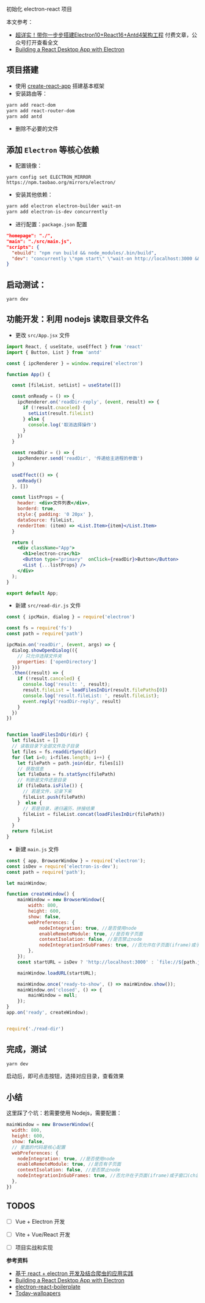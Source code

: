 初始化 electron-react 项目

本文参考：

- [超详实！带你一步步搭建Electron10+React16+Antd4架构工程](https://mp.weixin.qq.com/s/24SiiGZQSlFQKkYMLTX9dg) 付费文章，公众号打开查看全文
- [Building a React Desktop App with Electron](https://blog.bitsrc.io/building-an-electron-app-with-electron-react-boilerplate-c7ef8d010a91)

## 项目搭建

- 使用 [create-react-app](https://www.html.cn/create-react-app/docs/getting-started/) 搭建基本框架
- 安装路由等：

```bash
yarn add react-dom
yarn add react-router-dom
yarn add antd
```

- 删除不必要的文件

## 添加 `Electron` 等核心依赖

- 配置镜像：

```
yarn config set ELECTRON_MIRROR https://npm.taobao.org/mirrors/electron/
```

- 安装其他依赖：

```bash
yarn add electron electron-builder wait-on
yarn add electron-is-dev concurrently
```

- 进行配置：`package.json` 配置

```json
"homepage": "./",
"main": "./src/main.js",
"scripts": {
  "ebuild": "npm run build && node_modules/.bin/build",
  "dev": "concurrently \"npm start\" \"wait-on http://localhost:3000 && electron .\""
}
```

## 启动测试：

```
yarn dev
```

## 功能开发：利用 nodejs 读取目录文件名

- 更改 `src/App.jsx` 文件

```jsx
import React, { useState, useEffect } from 'react'
import { Button, List } from 'antd'

const { ipcRenderer } = window.require('electron')

function App() {

  const [fileList, setList] = useState([])

  const onReady = () => {
    ipcRenderer.on('readDir-reply', (event, result) => {
      if (!result.cnaceled) {
        setList(result.fileList)
      } else {
        console.log('取消选择操作')
      }
    })
  }

  const readDir = () => {
    ipcRenderer.send('readDir', '传递给主进程的参数')
  }

  useEffect(() => {
    onReady()
  }, [])

  const listProps = {
    header: <div>文件列表</div>,
    borderd: true,
    style:{ padding: '0 20px' },
    dataSource: fileList,
    renderItem: (item) => <List.Item>{item}</List.Item>
  }

  return (
    <div className="App">
      <h1>electron-cra</h1>
      <Button type="primary"  onClick={readDir}>Button</Button>
      <List {...listProps} />
    </div>
  );
}

export default App;
```

- 新建 `src/read-dir.js` 文件

```js
const { ipcMain, dialog } = require('electron')

const fs = require('fs')
const path = require('path')

ipcMain.on('readDir', (event, args) => {
  dialog.showOpenDialog(({
    // 只允许选择文件夹
    properties: ['openDirectory']
  }))
  .then((result) => {
    if (!result.canceled) {
      console.log('result: ', result);
      result.fileList = loadFilesInDir(result.filePaths[0])
      console.log('result.fileList: ', result.fileList);
      event.reply('readDir-reply', result)
    }
  })
})


function loadFilesInDir(dir) {
  let fileList = []
  // 读取目录下全部文件及子目录
  let files = fs.readdirSync(dir)
  for (let i=0; i<files.length; i++) {
    let filePath = path.join(dir, files[i])
    // 获取信息
    let fileData = fs.statSync(filePath)
    // 判断是文件还是目录
    if (fileData.isFile()) {
      // 若是文件，记录下来
      fileList.push(filePath)
    }  else {
      // 若是目录，递归遍历，拼接结果
      fileList = fileList.concat(loadFilesInDir(filePath))
    }
  }
  return fileList
}

```

- 新建 `main.js` 文件

```js
const { app, BrowserWindow } = require('electron');
const isDev = require('electron-is-dev');
const path = require('path');

let mainWindow;

function createWindow() {
    mainWindow = new BrowserWindow({
        width: 800,
        height: 600,
        show: false,
        webPreferences: {
            nodeIntegration: true, //是否使用node
            enableRemoteModule: true, //是否有子页面
            contextIsolation: false, //是否禁止node
            nodeIntegrationInSubFrames: true, //否允许在子页面(iframe)或子窗口(child window)中集成Node.js
        },
    });
    const startURL = isDev ? 'http://localhost:3000' : `file://${path.join(__dirname, '../build/index.html')}`;

    mainWindow.loadURL(startURL);

    mainWindow.once('ready-to-show', () => mainWindow.show());
    mainWindow.on('closed', () => {
        mainWindow = null;
    });
}
app.on('ready', createWindow);


require('./read-dir')

```
 
## 完成，测试

```bash
yarn dev
```

启动后，即可点击按钮，选择对应目录，查看效果


## 小结

这里踩了个坑：若需要使用 Nodejs，需要配置：

```js
mainWindow = new BrowserWindow({
  width: 800,
  height: 600,
  show: false,
  // 里面的代码是核心配置
  webPreferences: {
    nodeIntegration: true, //是否使用node
    enableRemoteModule: true, //是否有子页面
    contextIsolation: false, //是否禁止node
    nodeIntegrationInSubFrames: true, //否允许在子页面(iframe)或子窗口(child window)中集成Node.js
  },
})
```

## TODOS

- [ ] Vue + Electron 开发
- [ ] Vite + Vue/React 开发
- [ ] 项目实战和实现


**参考资料**

- [基于 react + electron 开发及结合爬虫的应用实践](https://juejin.cn/post/6934660187668086791)
- [Building a React Desktop App with Electron](https://blog.bitsrc.io/building-an-electron-app-with-electron-react-boilerplate-c7ef8d010a91)
- [electron-react-boilerplate](https://github.com/fliegwerk/electron-react-boilerplate)
- [Today-wallpapers](https://github.com/blazer233/Today-wallpapers)
